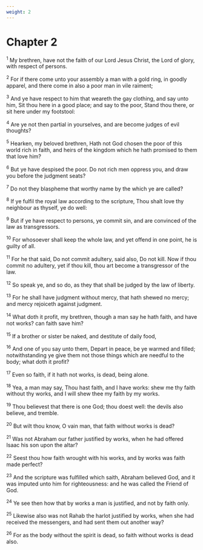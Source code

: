 ```yaml
---
weight: 2
---
```


# Chapter 2

<sup>1</sup> My brethren, have not the faith of our Lord Jesus Christ, the Lord of glory, with respect of persons. 

<sup>2</sup> For if there come unto your assembly a man with a gold ring, in goodly apparel, and there come in also a poor man in vile raiment; 

<sup>3</sup> And ye have respect to him that weareth the gay clothing, and say unto him, Sit thou here in a good place; and say to the poor, Stand thou there, or sit here under my footstool: 

<sup>4</sup> Are ye not then partial in yourselves, and are become judges of evil thoughts? 

<sup>5</sup> Hearken, my beloved brethren, Hath not God chosen the poor of this world rich in faith, and heirs of the kingdom which he hath promised to them that love him? 

<sup>6</sup> But ye have despised the poor. Do not rich men oppress you, and draw you before the judgment seats? 

<sup>7</sup> Do not they blaspheme that worthy name by the which ye are called? 

<sup>8</sup> If ye fulfil the royal law according to the scripture, Thou shalt love thy neighbour as thyself, ye do well: 

<sup>9</sup> But if ye have respect to persons, ye commit sin, and are convinced of the law as transgressors. 

<sup>10</sup> For whosoever shall keep the whole law, and yet offend in one point, he is guilty of all. 

<sup>11</sup> For he that said, Do not commit adultery, said also, Do not kill. Now if thou commit no adultery, yet if thou kill, thou art become a transgressor of the law. 

<sup>12</sup> So speak ye, and so do, as they that shall be judged by the law of liberty. 

<sup>13</sup> For he shall have judgment without mercy, that hath shewed no mercy; and mercy rejoiceth against judgment. 

<sup>14</sup> What doth it profit, my brethren, though a man say he hath faith, and have not works? can faith save him? 

<sup>15</sup> If a brother or sister be naked, and destitute of daily food, 

<sup>16</sup> And one of you say unto them, Depart in peace, be ye warmed and filled; notwithstanding ye give them not those things which are needful to the body; what doth it profit? 

<sup>17</sup> Even so faith, if it hath not works, is dead, being alone. 

<sup>18</sup> Yea, a man may say, Thou hast faith, and I have works: shew me thy faith without thy works, and I will shew thee my faith by my works. 

<sup>19</sup> Thou believest that there is one God; thou doest well: the devils also believe, and tremble. 

<sup>20</sup> But wilt thou know, O vain man, that faith without works is dead? 

<sup>21</sup> Was not Abraham our father justified by works, when he had offered Isaac his son upon the altar? 

<sup>22</sup> Seest thou how faith wrought with his works, and by works was faith made perfect? 

<sup>23</sup> And the scripture was fulfilled which saith, Abraham believed God, and it was imputed unto him for righteousness: and he was called the Friend of God. 

<sup>24</sup> Ye see then how that by works a man is justified, and not by faith only. 

<sup>25</sup> Likewise also was not Rahab the harlot justified by works, when she had received the messengers, and had sent them out another way? 

<sup>26</sup> For as the body without the spirit is dead, so faith without works is dead also. 


